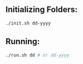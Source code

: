 Initializing Folders: 
---
```bash
./init.sh dd-yyyy
```

Running:
---
```bash
./run.sh dd # or dd-yyyy
```
